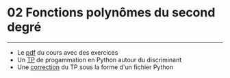 # 02 Fonctions polynômes du second degré
---

* Le [pdf](https://github.com/NaturelEtChaud/Math-premiere/blob/main/02%20Fonctions%20polyn%C3%B4mes%20du%20second%20degr%C3%A9/premi%C3%A8re_Math02_Second_degr%C3%A9.pdf) du cours avec des exercices
* Un [TP](https://github.com/NaturelEtChaud/Math-premiere/blob/main/02%20Fonctions%20polyn%C3%B4mes%20du%20second%20degr%C3%A9/TP_Python.pdf) de progammation en Python autour du discriminant
* Une [correction](https://github.com/NaturelEtChaud/Math-premiere/blob/main/02%20Fonctions%20polyn%C3%B4mes%20du%20second%20degr%C3%A9/TP_trinomeSecondDegre.py) du TP sous la forme d'un fichier Python
